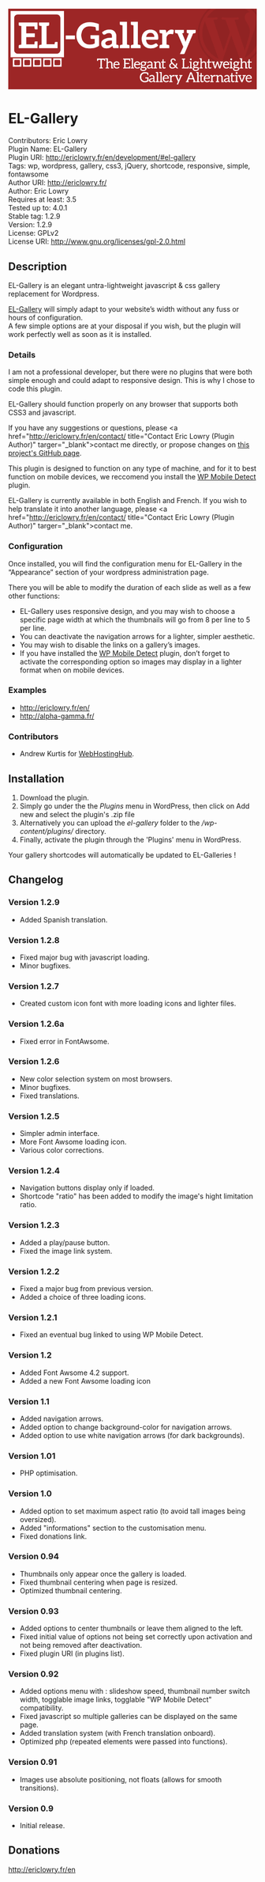 ![EL-GAllery](banner.png)


EL-Gallery
==========

Contributors: Eric Lowry<br />
Plugin Name: EL-Gallery<br />
Plugin URI: http://ericlowry.fr/en/development/#el-gallery<br />
Tags: wp, wordpress, gallery, css3, jQuery, shortcode, responsive, simple, fontawsome<br />
Author URI: http://ericlowry.fr/<br />
Author: Eric Lowry<br />
Requires at least: 3.5<br />
Tested up to: 4.0.1<br />
Stable tag: 1.2.9<br />
Version: 1.2.9<br />
License: GPLv2<br />
License URI: http://www.gnu.org/licenses/gpl-2.0.html

Description
-----------


EL-Gallery is an elegant untra-lightweight javascript & css gallery replacement for Wordpress.

<a href="http://ericlowry.fr/en/development/#el-gallery" title="EL-Gallery, the lightweight wordpress gallery" target="_blank">EL-Gallery</a> will simply adapt to your website’s width without any fuss or hours of configuration.<br />
A few simple options are at your disposal if you wish, but the plugin will work perfectly well as soon as it is installed.

### Details

I am not a professional developer, but there were no plugins that were both simple enough and could adapt to responsive design. This is why I chose to code this plugin.

EL-Gallery should function properly on any browser that supports both CSS3 and javascript.

If you have any suggestions or questions, please <a href="http://ericlowry.fr/en/contact/ title="Contact Eric Lowry (Plugin Author)" targer="_blank">contact me</a> directly, or propose changes on <a href="https://github.com/ELowry/EL-Gallery" title="EL-Gallery on GitHub" target="_blank">this project's GitHub page</a>.

This plugin is designed to function on any type of machine, and for it to best function on mobile devices, we reccomend you install the <a href="http://wordpress.org/plugins/wp-mobile-detect/" title="Plugin : WP Mobile Detect" targer="_blank">WP Mobile Detect</a> plugin.

EL-Gallery is currently available in both English and French. If you wish to help translate it into another language, please <a href="http://ericlowry.fr/en/contact/ title="Contact Eric Lowry (Plugin Author)" targer="_blank">contact me</a>.

### Configuration
Once installed, you will find the configuration menu for EL-Gallery in the “Appearance” section of  your wordpress administration page.

There you will be able to modify the duration of each slide as well as a few other functions:<br />
* EL-Gallery uses responsive design, and you may wish to choose a specific page width at which the thumbnails will go from 8 per line to 5 per line.
* You can deactivate the navigation arrows for a lighter, simpler aesthetic.
* You may wish to disable the links on a gallery’s images.
* If you have installed the <a href="http://wordpress.org/plugins/wp-mobile-detect/" title="Plugin : WP Mobile Detect" target="_blank">WP Mobile Detect</a> plugin, don’t forget to activate the corresponding option so images may display in a lighter format when on mobile devices.

### Examples

* http://ericlowry.fr/en/<br />
* http://alpha-gamma.fr/

### Contributors

* Andrew Kurtis for <a href="http://webhostinghub.com" target="_blank">WebHostingHub</a>.

Installation
------------

1. Download the plugin.
2. Simply go under the the *Plugins* menu in WordPress, then click on Add new and select the plugin's .zip file
3. Alternatively you can upload the *el-gallery* folder to the */wp-content/plugins/* directory.
4. Finally, activate the plugin through the 'Plugins' menu in WordPress.

Your gallery shortcodes will automatically be updated to EL-Galleries !

Changelog
---------


### Version 1.2.9
* Added Spanish translation.

### Version 1.2.8
* Fixed major bug with javascript loading.
* Minor bugfixes.

### Version 1.2.7
* Created custom icon font with more loading icons and lighter files.

### Version 1.2.6a
* Fixed error in FontAwsome.

### Version 1.2.6
* New color selection system on most browsers.
* Minor bugfixes.
* Fixed translations.

### Version 1.2.5
* Simpler admin interface.
* More Font Awsome loading icon.
* Various color corrections.

### Version 1.2.4
* Navigation buttons display only if loaded.
* Shortcode "ratio" has been added to modify the image's hight limitation ratio.

### Version 1.2.3
* Added a play/pause button.
* Fixed the image link system.

### Version 1.2.2
* Fixed a major bug from previous version.
* Added a choice of three loading icons.

### Version 1.2.1
* Fixed an eventual bug linked to using WP Mobile Detect.

### Version 1.2
* Added Font Awsome 4.2 support.
* Added a new Font Awsome loading icon

### Version 1.1
* Added navigation arrows.
* Added option to change background-color for navigation arrows.
* Added option to use white navigation arrows (for dark backgrounds).

### Version 1.01
* PHP optimisation.

### Version 1.0
* Added option to set maximum aspect ratio (to avoid tall images being oversized).
* Added "informations" section to the customisation menu.
* Fixed donations link.

### Version 0.94
* Thumbnails only appear once the gallery is loaded.
* Fixed thumbnail centering when page is resized.
* Optimized thumbnail centering.

### Version 0.93

* Added options to center thumbnails or leave them aligned to the left.
* Fixed initial value of options not being set correctly upon activation and not being removed after deactivation.
* Fixed plugin URI (in plugins list).

### Version 0.92

* Added options menu with : slideshow speed, thumbnail number switch width, togglable image links, togglable "WP Mobile Detect" compatibility.<br />
* Fixed javascript so multiple galleries can be displayed on the same page.<br />
* Added translation system (with French translation onboard).<br />
* Optimized php (repeated elements were passed into functions).<br />

### Version 0.91

 * Images use absolute positioning, not floats (allows for smooth transitions).<br />

### Version 0.9

* Initial release.

Donations
---------

http://ericlowry.fr/en
